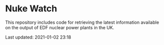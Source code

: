 # Nuke Watch

This repository includes code for retrieving the latest information available on the output of EDF nuclear power plants in the UK.

Last updated: 2021-01-02 23:18